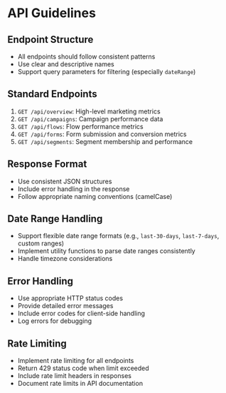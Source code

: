 # API Guidelines

## Endpoint Structure
- All endpoints should follow consistent patterns
- Use clear and descriptive names
- Support query parameters for filtering (especially `dateRange`)

## Standard Endpoints
1. `GET /api/overview`: High-level marketing metrics
2. `GET /api/campaigns`: Campaign performance data
3. `GET /api/flows`: Flow performance metrics
4. `GET /api/forms`: Form submission and conversion metrics
5. `GET /api/segments`: Segment membership and performance

## Response Format
- Use consistent JSON structures
- Include error handling in the response
- Follow appropriate naming conventions (camelCase)

## Date Range Handling
- Support flexible date range formats (e.g., `last-30-days`, `last-7-days`, custom ranges)
- Implement utility functions to parse date ranges consistently
- Handle timezone considerations

## Error Handling
- Use appropriate HTTP status codes
- Provide detailed error messages
- Include error codes for client-side handling
- Log errors for debugging

## Rate Limiting
- Implement rate limiting for all endpoints
- Return 429 status code when limit exceeded
- Include rate limit headers in responses
- Document rate limits in API documentation
